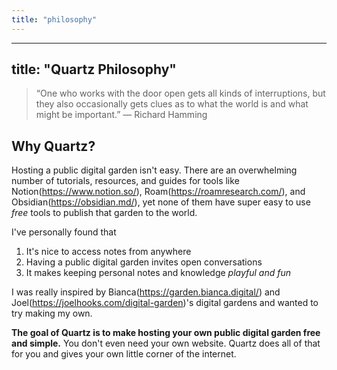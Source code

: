 ```yaml
---
title: "philosophy"
---
```


---
title: "Quartz Philosophy"
---

> “One[]() who works with the door open gets all kinds of interruptions, but they[]() also occasionally gets clues as to what the world is and what might be important.” — Richard Hamming

## Why Quartz?
Hosting a public digital garden isn't easy. There are an overwhelming number of tutorials, resources, and guides for tools like Notion[]()(https://www.notion.so/), Roam[]()(https://roamresearch.com/), and Obsidian[]()(https://obsidian.md/), yet none of them have super easy to use *free* tools to publish that garden to the world.

I've personally found that
1. It's nice to access notes from anywhere
2. Having a public digital garden invites open conversations
3. It makes keeping personal notes and knowledge *playful and fun*

I was really inspired by Bianca[]()(https://garden.bianca.digital/) and Joel[]()(https://joelhooks.com/digital-garden)'s digital gardens and wanted to try making my own.

**The goal of Quartz is to make hosting your own public digital garden free and simple.** You don't even need your own website. Quartz does all of that for you and gives your own little corner of the internet.
